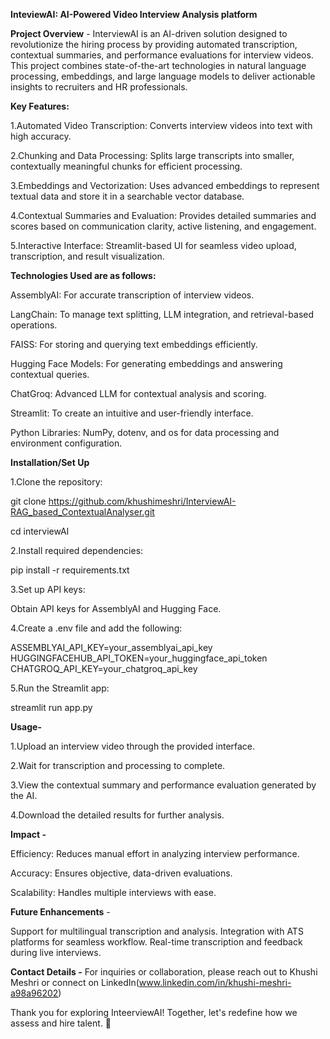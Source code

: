**InteviewAI: AI-Powered Video Interview Analysis platform**



**Project Overview** - InterviewAI is an AI-driven solution designed to revolutionize the hiring process by providing automated transcription, contextual summaries, and performance evaluations for interview videos. This project combines state-of-the-art technologies in natural language processing, embeddings, and large language models to deliver actionable insights to recruiters and HR professionals.



**Key Features:**

1.Automated Video Transcription: Converts interview videos into text with high accuracy.

2.Chunking and Data Processing: Splits large transcripts into smaller, contextually meaningful chunks for efficient processing.

3.Embeddings and Vectorization: Uses advanced embeddings to represent textual data and store it in a searchable vector database.

4.Contextual Summaries and Evaluation: Provides detailed summaries and scores based on communication clarity, active listening, and engagement.

5.Interactive Interface: Streamlit-based UI for seamless video upload, transcription, and result visualization.



**Technologies Used are as follows:**

AssemblyAI: For accurate transcription of interview videos.

LangChain: To manage text splitting, LLM integration, and retrieval-based operations.

FAISS: For storing and querying text embeddings efficiently.

Hugging Face Models: For generating embeddings and answering contextual queries.

ChatGroq: Advanced LLM for contextual analysis and scoring.

Streamlit: To create an intuitive and user-friendly interface.

Python Libraries: NumPy, dotenv, and os for data processing and environment configuration.



**Installation/Set Up**

1.Clone the repository:

git clone https://github.com/khushimeshri/InterviewAI-RAG_based_ContextualAnalyser.git

cd interviewAI

2.Install required dependencies:

pip install -r requirements.txt

3.Set up API keys:

Obtain API keys for AssemblyAI and Hugging Face.

4.Create a .env file and add the following:

ASSEMBLYAI_API_KEY=your_assemblyai_api_key
HUGGINGFACEHUB_API_TOKEN=your_huggingface_api_token
CHATGROQ_API_KEY=your_chatgroq_api_key

5.Run the Streamlit app:

streamlit run app.py



**Usage-**

1.Upload an interview video through the provided interface.

2.Wait for transcription and processing to complete.

3.View the contextual summary and performance evaluation generated by the AI.

4.Download the detailed results for further analysis.



**Impact -** 

Efficiency: Reduces manual effort in analyzing interview performance.

Accuracy: Ensures objective, data-driven evaluations.

Scalability: Handles multiple interviews with ease.



**Future Enhancements** - 

Support for multilingual transcription and analysis.
Integration with ATS platforms for seamless workflow.
Real-time transcription and feedback during live interviews.



**Contact Details -**
For inquiries or collaboration, please reach out to Khushi Meshri or connect on LinkedIn(www.linkedin.com/in/khushi-meshri-a98a96202)


Thank you for exploring InteerviewAI! 
Together, let's redefine how we assess and hire talent. 🌟

